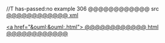 //T has-passed:no
example 306
@@@@@@@@@@@@ src
<a href="&ouml;&ouml;.html">
@@@@@@@@@@@@ xml
<?xml version="1.0" encoding="UTF-8"?>
<!DOCTYPE document SYSTEM "CommonMark.dtd">
<document xmlns="http://commonmark.org/xml/1.0">
  <html_block>&lt;a href=&quot;&amp;ouml;&amp;ouml;.html&quot;&gt;
</html_block>
</document>
@@@@@@@@@@@@ html
<a href="&ouml;&ouml;.html">
@@@@@@@@@@@@
